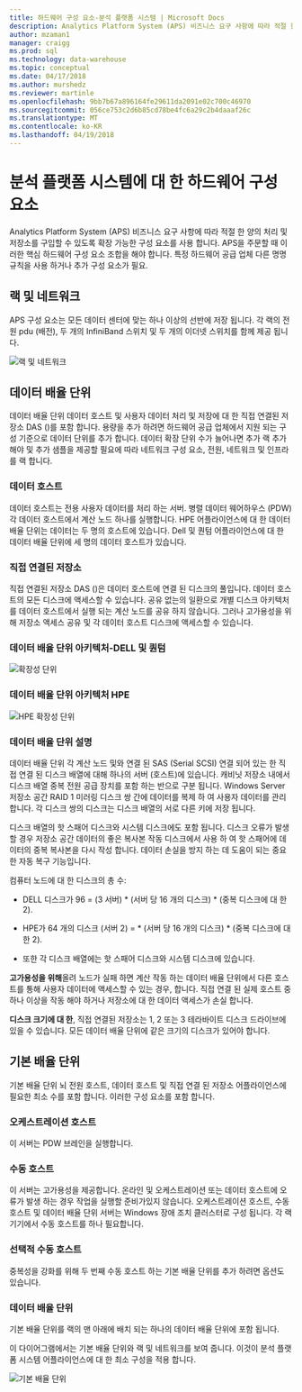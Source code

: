 ```yaml
---
title: 하드웨어 구성 요소-분석 플랫폼 시스템 | Microsoft Docs
description: Analytics Platform System (APS) 비즈니스 요구 사항에 따라 적절 한 양의 처리 및 저장소를 구입할 수 있도록 확장 가능한 구성 요소를 사용 합니다. APS을 주문할 때 이러한 핵심 하드웨어 구성 요소 조합을 해야 합니다.
author: mzaman1
manager: craigg
ms.prod: sql
ms.technology: data-warehouse
ms.topic: conceptual
ms.date: 04/17/2018
ms.author: murshedz
ms.reviewer: martinle
ms.openlocfilehash: 9bb7b67a896164fe29611da2091e02c700c46970
ms.sourcegitcommit: 056ce753c2d6b85cd78be4fc6a29c2b4daaaf26c
ms.translationtype: MT
ms.contentlocale: ko-KR
ms.lasthandoff: 04/19/2018
---
```

# <a name="hardware-components-for-analytics-platform-system"></a>분석 플랫폼 시스템에 대 한 하드웨어 구성 요소

Analytics Platform System (APS) 비즈니스 요구 사항에 따라 적절 한 양의 처리 및 저장소를 구입할 수 있도록 확장 가능한 구성 요소를 사용 합니다. APS을 주문할 때 이러한 핵심 하드웨어 구성 요소 조합을 해야 합니다. 특정 하드웨어 공급 업체 다른 명명 규칙을 사용 하거나 추가 구성 요소가 필요.  
 
  
## <a name="rackandnetwork"></a>랙 및 네트워크 
 
APS 구성 요소는 모든 데이터 센터에 맞는 하나 이상의 선반에 저장 됩니다. 각 랙의 전원 pdu (배전), 두 개의 InfiniBand 스위치 및 두 개의 이더넷 스위치를 함께 제공 됩니다.  
  
![랙 및 네트워크](media/rack-and-network.png "APS 랙 및 네트워크")  
  
## <a name="datascaleunit"></a>데이터 배율 단위
 
데이터 배율 단위 데이터 호스트 및 사용자 데이터 처리 및 저장에 대 한 직접 연결된 저장소 DAS ()를 포함 합니다. 용량을 추가 하려면 하드웨어 공급 업체에서 지원 되는 구성 기준으로 데이터 단위를 추가 합니다. 데이터 확장 단위 수가 늘어나면 추가 랙 추가 해야 및 추가 샘플을 제공할 필요에 따라 네트워크 구성 요소, 전원, 네트워크 및 인프라를 랙 합니다.  
  
### <a name="data-host"></a>데이터 호스트  

데이터 호스트는 전용 사용자 데이터를 처리 하는 서버. 병렬 데이터 웨어하우스 (PDW) 각 데이터 호스트에서 계산 노드 하나를 실행합니다. HPE 어플라이언스에 대 한 데이터 배율 단위는 데이터는 두 명의 호스트에 있습니다. Dell 및 퀀텀 어플라이언스에 대 한 데이터 배율 단위에 세 명의 데이터 호스트가 있습니다.  
  
### <a name="direct-attached-storage"></a>직접 연결된 저장소
 
직접 연결된 저장소 DAS ()은 데이터 호스트에 연결 된 디스크의 풀입니다. 데이터 호스트의 모든 디스크에 액세스할 수 있습니다. 공유 없는의 일환으로 개별 디스크 아키텍처를 데이터 호스트에서 실행 되는 계산 노드를 공유 하지 않습니다. 그러나 고가용성을 위해 저장소 액세스 공유 및 각 데이터 호스트 디스크에 액세스할 수 있습니다.  
  
### <a name="data-scale-unit-architecture---dell-and-quanta"></a>데이터 배율 단위 아키텍처-DELL 및 퀀텀
  
![확장성 단위](media/scalability-unit-dell.png "Dell 확장성 단위")  
  
### <a name="data-scale-unit-architecture---hpe"></a>데이터 배율 단위 아키텍처 HPE 
 
![HPE 확장성 단위](media/scalability-unit-hpe.png "HPE 확장성 단위")  
  
### <a name="data-scale-unit-description"></a>데이터 배율 단위 설명

데이터 배율 단위 각 계산 노드 및와 연결 된 SAS (Serial SCSI) 연결 되어 있는 한 직접 연결 된 디스크 배열에 대해 하나의 서버 (호스트)에 있습니다. 캐비닛 저장소 내에서 디스크 배열 중복 전원 공급 장치를 포함 하는 반으로 구분 됩니다. Windows Server 저장소 공간 RAID 1 미러링 디스크 쌍 간에 데이터를 복제 하 여 사용자 데이터를 관리 합니다. 각 디스크 쌍의 디스크는 디스크 배열의 서로 다른 키에 저장 됩니다.  
  
디스크 배열의 핫 스패어 디스크와 시스템 디스크에도 포함 됩니다. 디스크 오류가 발생할 경우 저장소 공간 데이터의 좋은 복사본 작동 디스크에서 사용 하 여 핫 스패어에 데이터의 중복 복사본을 다시 작성 합니다. 데이터 손실을 방지 하는 데 도움이 되는 중요 한 자동 복구 기능입니다.  
  
컴퓨터 노드에 대 한 디스크의 총 수:  
  
-   DELL 디스크가 96 = (3 서버) * (서버 당 16 개의 디스크) \* (중복 디스크에 대 한 2).  
  
-   HPE가 64 개의 디스크 (서버 2) = * (서버 당 16 개의 디스크) \* (중복 디스크에 대 한 2).  
  
-   또한 각 디스크 배열에는 핫 스패어 디스크와 시스템 디스크에 있습니다.  
  
**고가용성을 위해**올려 노드가 실패 하면 계산 작동 하는 데이터 배율 단위에서 다른 호스트를 통해 사용자 데이터에 액세스할 수 있는 경우, 합니다. 직접 연결 된 실제 호스트 중 하나 이상을 작동 해야 하거나 저장소에 대 한 데이터 액세스가 손실 합니다.  
  
**디스크 크기에 대 한**, 직접 연결된 저장소는 1, 2 또는 3 테라바이트 디스크 드라이브에 있을 수 있습니다. 모든 데이터 배율 단위에 같은 크기의 디스크가 있어야 합니다.  
  
## <a name="basescaleunit"></a>기본 배율 단위 
 
기본 배율 단위 뇌 전원 호스트, 데이터 호스트 및 직접 연결 된 저장소 어플라이언스에 필요한 최소 수를 포함 합니다. 이러한 구성 요소를 포함 합니다.  
  
### <a name="orchestration-host"></a>오케스트레이션 호스트  
이 서버는 PDW 브레인을 실행합니다.
  
### <a name="passive-host"></a>수동 호스트  
이 서버는 고가용성을 제공합니다. 온라인 및 오케스트레이션 또는 데이터 호스트에 오류가 발생 하는 경우 작업을 실행할 준비가있지 않습니다. 오케스트레이션 호스트, 수동 호스트 및 데이터 배율 단위 서버는 Windows 장애 조치 클러스터로 구성 됩니다. 각 랙 기기에서 수동 호스트를 하나 필요합니다.  
  
### <a name="optional-passive-host"></a>선택적 수동 호스트  
중복성을 강화를 위해 두 번째 수동 호스트 하는 기본 배율 단위를 추가 하려면 옵션도 있습니다.  
  
### <a name="data-scale-unit"></a>데이터 배율 단위  
기본 배율 단위를 랙의 맨 아래에 배치 되는 하나의 데이터 배율 단위에 포함 됩니다.  
  
이 다이어그램에서는 기본 배율 단위와 랙 및 네트워크를 보여 줍니다. 이것이 분석 플랫폼 시스템 어플라이언스에 대 한 최소 구성을 적용 합니다.  
  
![기본 배율 단위](media/base-scale-unit.png "기본 배율 단위")  
 
